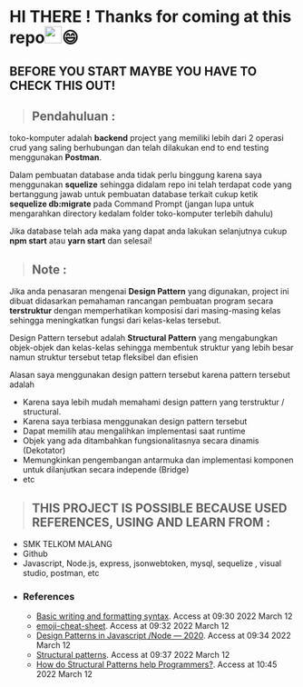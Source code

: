 # HI THERE ! Thanks for coming at this repo<img src="https://raw.githubusercontent.com/MartinHeinz/MartinHeinz/master/wave.gif" width="30px">:smile: 
## BEFORE YOU START MAYBE YOU HAVE TO CHECK THIS OUT!
> ## Pendahuluan :
toko-komputer adalah **backend** project yang memiliki lebih dari 2 operasi crud yang saling berhubungan dan telah dilakukan end to end testing menggunakan **Postman**.

Dalam pembuatan database anda tidak perlu binggung karena saya menggunakan **squelize** sehingga didalam repo ini telah terdapat code yang bertanggung jawab untuk pembuatan database terkait cukup ketik **sequelize db:migrate** pada Command Prompt (jangan lupa untuk mengarahkan directory kedalam folder toko-komputer terlebih dahulu)

Jika database telah ada maka yang dapat anda lakukan selanjutnya cukup **npm start** atau **yarn start** dan selesai!

> ## Note :
Jika anda penasaran mengenai **Design Pattern** yang digunakan, project ini dibuat didasarkan pemahaman rancangan pembuatan program secara **terstruktur** dengan memperhatikan komposisi dari masing-masing kelas sehingga meningkatkan fungsi dari kelas-kelas tersebut.

Design Pattern tersebut adalah **Structural Pattern** yang mengabungkan objek-objek dan kelas-kelas sehingga membentuk struktur yang lebih besar namun struktur tersebut tetap fleksibel dan efisien

Alasan saya menggunakan design pattern tersebut karena pattern tersebut adalah 
- Karena saya lebih mudah memahami design pattern yang terstruktur / structural. 
- Karena saya terbiasa menggunakan design pattern tersebut
- Dapat memilih atau mengalihkan implementasi saat runtime 
- Objek yang ada ditambahkan fungsionalitasnya secara dinamis (Dekotator)
- Memungkinkan pengembangan antarmuka dan implementasi komponen untuk dilanjutkan secara independe (Bridge)
- etc

> ## THIS PROJECT IS POSSIBLE BECAUSE USED REFERENCES, USING AND LEARN FROM : 
- SMK TELKOM MALANG
- Github 
- Javascript, Node.js, express, jsonwebtoken, mysql, sequelize , visual studio, postman, etc
- ### References
  - [Basic writing and formatting syntax](https://docs.github.com/en/get-started/writing-on-github/getting-started-with-writing-and-formatting-on-github/basic-writing-and-formatting-syntax). Access at 09:30 2022 March 12
  - [emoji-cheat-sheet](https://github.com/ikatyang/emoji-cheat-sheet/blob/master/README.md). Access at 09:32 2022 March 12
  - [Design Patterns in Javascript /Node — 2020](https://shivamethical.medium.com/design-patterns-in-javascript-node-2020-96c19e157428). Access at 09:34 2022 March 12
  - [Structural patterns](https://sourcemaking.com/design_patterns/structural_patterns). Access at 09:37 2022 March 12
  - [How do Structural Patterns help Programmers?](https://www.gofpatterns.com/design-patterns/module5/structuralPatterns-help-programmers.php). Access at 10:45 2022 March 12
